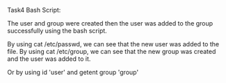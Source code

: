 Task4 Bash Script:

The user and group were created then the user was added to the group successfully using the bash script.

By using cat /etc/passwd, we can see that the new user was added to the file.
By using cat /etc/group, we can see that the new group was created and the user was added to it.

Or by using id 'user' and getent group 'group'






